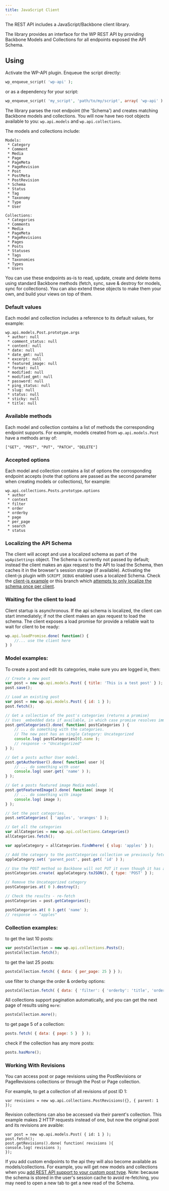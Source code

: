 ```yaml
---
title: JavaScript Client
---
```

The REST API includes a JavaScript/Backbone client library.

The library provides an interface for the WP REST API by providing Backbone Models and Collections for all endpoints exposed the API Schema.

## Using

Activate the WP-API plugin. Enqueue the script directly:

```php
wp_enqueue_script( 'wp-api' );
```

or as a dependency for your script:

```php
wp_enqueue_script( 'my_script', 'path/to/my/script', array( 'wp-api' ) );
```

The library parses the root endpoint (the 'Schema') and creates matching Backbone models and collections. You will now have two root objects available to you: `wp.api.models` and `wp.api.collections`.

The models and collections include:

```
Models:
 * Category
 * Comment
 * Media
 * Page
 * PageMeta
 * PageRevision
 * Post
 * PostMeta
 * PostRevision
 * Schema
 * Status
 * Tag
 * Taxonomy
 * Type
 * User

Collections:
 * Categories
 * Comments
 * Media
 * PageMeta
 * PageRevisions
 * Pages
 * Posts
 * Statuses
 * Tags
 * Taxonomies
 * Types
 * Users
```

You can use these endpoints as-is to read, update, create and delete items using standard Backbone methods (fetch, sync, save & destroy for models, sync for collections). You can also extend these objects to make them your own, and build your views on top of them.

### Default values

Each model and collection includes a reference to its default values, for example:

```
wp.api.models.Post.prototype.args
 * author: null
 * comment_status: null
 * content: null
 * date: null
 * date_gmt: null
 * excerpt: null
 * featured_image: null
 * format: null
 * modified: null
 * modified_gmt: null
 * password: null
 * ping_status: null
 * slug: null
 * status: null
 * sticky: null
 * title: null
```

### Available methods

Each model and collection contains a list of methods the corresponding endpoint supports. For example, models created from `wp.api.models.Post` have a methods array of:

```
["GET", "POST", "PUT", "PATCH", "DELETE"]
```

### Accepted options

Each model and collection contains a list of options the corrosponding endpoint accepts (note that options are passed as the second parameter when creating models or collections), for example:

```
wp.api.collections.Posts.prototype.options
 * author
 * context
 * filter
 * order
 * orderby
 * page
 * per_page
 * search
 * status
```

### Localizing the API Schema
The client will accept and use a localized schema as part of the `wpApiSettings` object. The Schema is currently not passed by default; instead the client makes an ajax request to the API to load the Schema, then caches it in the browser's session storage (if available). Activating the client-js plugin with `SCRIPT_DEBUG` enabled uses a localized Schema. Check the [client-js example](https://github.com/WP-API/client-js/blob/master/client-js.php) or this branch which [attempts to only localize the schema once per client](https://github.com/WP-API/client-js/compare/features/only-localize-schma-once?expand=1).

### Waiting for the client to load
Client startup is asynchronous. If the api schema is localized, the client can start immediately; if not the client makes an ajax request to load the schema. The client exposes a load promise for provide a reliable wait to wait for client to be ready:

```js
wp.api.loadPromise.done( function() {
	//... use the client here
} )
```

### Model examples:

To create a post and edit its categories, make sure you are logged in, then:

```js
// Create a new post
var post = new wp.api.models.Post( { title: 'This is a test post' } );
post.save();

// Load an existing post
var post = new wp.api.models.Post( { id: 1 } );
post.fetch();

// Get a collection of the post's categories (returns a promise)
// Uses _embedded data if available, in which case promise resolves immediately.
post.getCategories().done( function( postCategories ) {
	// ... do something with the categories.
	// The new post has an single Category: Uncategorized
	console.log( postCategories[0].name );
	// response -> "Uncategorized"
} );

// Get a posts author User model.
post.getAuthorUser().done( function( user ){
	// ... do something with user
	console.log( user.get( 'name' ) );
} );

// Get a posts featured image Media model.
post.getFeaturedImage().done( function( image ){
	// ... do something with image
	console.log( image );
} );

// Set the post categories.
post.setCategories( [ 'apples', 'oranges' ] );

// Get all the categories
var allCategories = new wp.api.collections.Categories()
allCategories.fetch();

var appleCategory = allCategories.findWhere( { slug: 'apples' } );

// Add the category to the postCategories collection we previously fetched.
appleCategory.set( 'parent_post', post.get( 'id' ) );

// Use the POST method so Backbone will not PUT it even though it has an id.
postCategories.create( appleCategory.toJSON(), { type: 'POST' } );

// Remove the Uncategorized category
postCategories.at( 0 ).destroy();

// Check the results - re-fetch
postCategories = post.getCategories();

postCategories.at( 0 ).get( 'name' );
// response -> "apples"
```

### Collection examples:

to get the last 10 posts:

```js
var postsCollection = new wp.api.collections.Posts();
postsCollection.fetch();
```

to get the last 25 posts:

```js
postsCollection.fetch( { data: { per_page: 25 } } );
```

use filter to change the order & orderby options:

```js
postsCollection.fetch( { data: { 'filter': { 'orderby': 'title', 'order': 'ASC' } } } );
```

All collections support pagination automatically, and you can get the next page of results using `more`:

```js
postsCollection.more();
```

to get page 5 of a collection:

```js
posts.fetch( { data: { page: 5 }  } );
```

check if the collection has any more posts:

```js
posts.hasMore();
```

### Working With Revisions
You can access post or page revisions using the PostRevisions or PageRevisions collections or through the Post or Page collection.

For example, to get a collection of all revisions of post ID 1:
```
var revisions = new wp.api.collections.PostRevisions({}, { parent: 1 });
```

Revision collections can also be accessed via their parent's collection. This example makes 2 HTTP requests instead of one, but now the original post and its revisions are avaible:

```
var post = new wp.api.models.Post( { id: 1 } );
post.fetch();
post.getRevisions().done( function( revisions ){
console.log( revisions );
});
```

If you add custom endpoints to the api they will also become available as models/collections. For example, you will get new models and collections when you [add REST API support to your custom post type](http://v2.wp-api.org/extending/custom-content-types/). Note: because the schema is stored in the user's session cache to avoid re-fetching, you may need to open a new tab to get a new read of the Schema.
